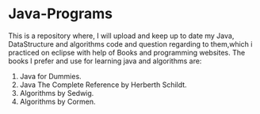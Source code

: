 # Java-Programs
This is a repository where, I will upload and keep up to date my Java, DataStructure and algorithms code and question regarding to them,which i practiced on eclipse with help of Books and programming websites.
The books I prefer and use for learning java and algorithms are:
1. Java for Dummies. 
2. Java The Complete Reference by Herberth Schildt. 
3. Algorithms by Sedwig.
4. Algorithms by  Cormen.
